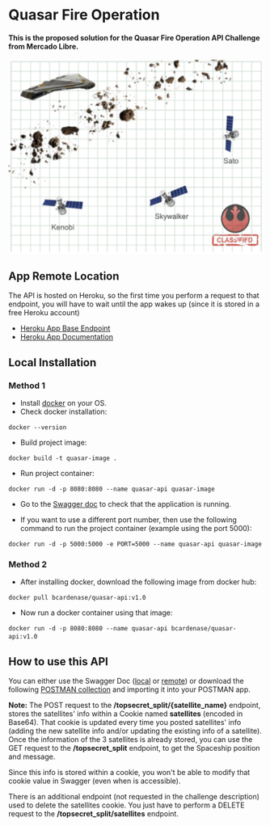 # Quasar Fire Operation

#### This is the proposed solution for the Quasar Fire Operation API Challenge from Mercado Libre.

![alt text](src/main/resources/quasar-img.PNG)

## App Remote Location
The API is hosted on Heroku, so the first time you perform a request to that endpoint, 
you will have to wait until the app wakes up (since it is stored in a free Heroku account)
* [Heroku App Base Endpoint](https://bcardenas-quasar-api.herokuapp.com)
* [Heroku App Documentation](https://bcardenas-quasar-api.herokuapp.com/swagger-ui.html)
## Local Installation

### Method 1
* Install [docker](https://docs.docker.com/get-docker) on your OS.
* Check docker installation:
~~~
docker --version
~~~
* Build project image:
~~~
docker build -t quasar-image .
~~~
* Run project container:
~~~
docker run -d -p 8080:8080 --name quasar-api quasar-image
~~~
* Go to the [Swagger doc](http://localhost:8080/swagger-ui.html) to check that the application is running.


* If you want to use a different port number, then use the following command to run the project container (example using the port 5000):
~~~
docker run -d -p 5000:5000 -e PORT=5000 --name quasar-api quasar-image
~~~

### Method 2
* After installing docker, download the following image from docker hub:
~~~
docker pull bcardenase/quasar-api:v1.0
~~~
* Now run a docker container using that image:
~~~
docker run -d -p 8080:8080 --name quasar-api bcardenase/quasar-api:v1.0
~~~
## How to use this API
You can either use the Swagger Doc ([local](http://localhost:8080/swagger-ui.html) or [remote](https://bcardenas-quasar-api.herokuapp.com/swagger-ui.html)) 
or download the following [POSTMAN collection](src/main/resources/QuasarFireOperation.postman_collection.json) and importing it into your POSTMAN app.

**Note:** The POST request to the **/topsecret_split/{satellite_name}** endpoint, stores the satellites' info within a Cookie named **satellites** (encoded in Base64).
That cookie is updated every time you posted satellites' info (adding the new satellite info and/or updating the existing info of a satellite). 
Once the information of the 3 satellites is already stored, you can use the GET request to the **/topsecret_split** endpoint, to get the Spaceship position and message.

Since this info is stored within a cookie, you won't be able to modify that cookie value in Swagger (even when is accessible).

There is an additional endpoint (not requested in the challenge description) used to delete the satellites cookie.
You just have to perform a DELETE request to the **/topsecret_split/satellites** endpoint.
